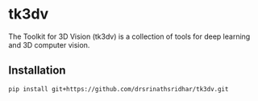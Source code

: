 # tk3dv
The Toolkit for 3D Vision (tk3dv) is a collection of tools for deep learning and 3D computer vision.

## Installation
``pip install git+https://github.com/drsrinathsridhar/tk3dv.git``